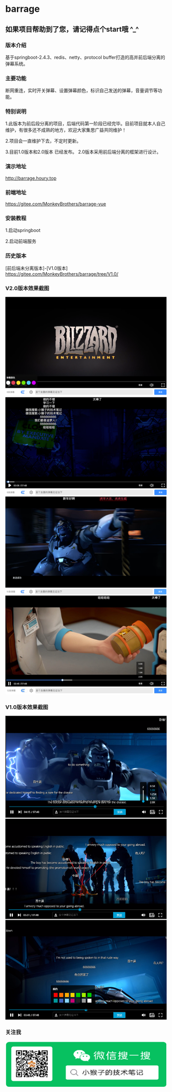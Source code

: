 # barrage


## 如果项目帮助到了您，请记得点个start哦  ^_^


### 版本介绍
基于springboot-2.4.3、redis、netty、protocol buffer打造的高并前后端分离的弹幕系统。

### 主要功能
断网重连，实时开关弹幕、设置弹幕颜色，标识自己发送的弹幕，音量调节等功能。


### 特别说明
1.此版本为前后段分离的项目，后端代码第一阶段已经完毕。目前项目就本人自己维护，有很多还不成熟的地方，欢迎大家集思广益共同维护！

2.项目会一直维护下去，不定时更新。

3.目前1.0版本和2.0版本 已经发布。 2.0版本采用前后端分离的框架进行设计。

### 演示地址
http://barrage.houry.top

### 前端地址
https://gitee.com/MonkeyBrothers/barrage-vue

### 安装教程
1.启动springboot

2.启动前端服务

### 历史版本
[前后端未分离版本]-[V1.0版本] https://gitee.com/MonkeyBrothers/barrage/tree/V1.0/

### V2.0版本效果截图
![avatar](/images/v2.0/1.png)
![avatar](/images/v2.0/2.png)
![avatar](/images/v2.0/3.png)
![avatar](/images/v2.0/4.png)


### V1.0版本效果截图
![avatar](/images/v1.0/1.png)
![avatar](/images/v1.0/2.png)
![avatar](/images/v1.0/3.png)

### 关注我
![avatar](/images/v1.0/WeChat.png)
